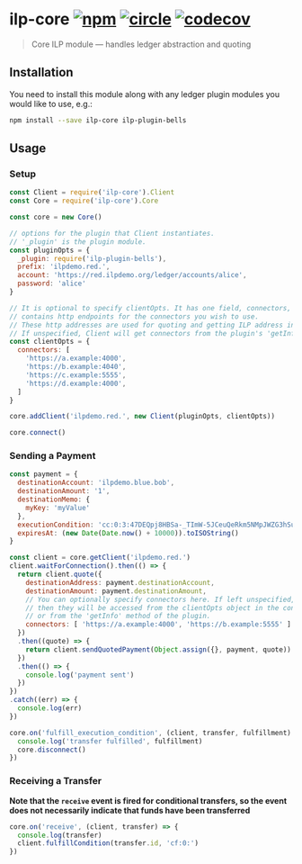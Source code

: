 # ilp-core [![npm][npm-image]][npm-url] [![circle][circle-image]][circle-url] [![codecov][codecov-image]][codecov-url]

[npm-image]: https://img.shields.io/npm/v/ilp-core.svg?style=flat
[npm-url]: https://npmjs.org/package/ilp-core
[circle-image]: https://circleci.com/gh/interledgerjs/ilp-core.svg?style=shield
[circle-url]: https://circleci.com/gh/interledgerjs/ilp-core
[codecov-image]: https://codecov.io/gh/interledgerjs/ilp-core/branch/master/graph/badge.svg
[codecov-url]: https://codecov.io/gh/interledgerjs/ilp-core

> Core ILP module — handles ledger abstraction and quoting

## Installation

You need to install this module along with any ledger plugin modules you would like to use, e.g.:

``` sh
npm install --save ilp-core ilp-plugin-bells
```

## Usage

### Setup

``` js
const Client = require('ilp-core').Client
const Core = require('ilp-core').Core

const core = new Core()

// options for the plugin that Client instantiates.
// '_plugin' is the plugin module.
const pluginOpts = {
  _plugin: require('ilp-plugin-bells'),
  prefix: 'ilpdemo.red.',
  account: 'https://red.ilpdemo.org/ledger/accounts/alice',
  password: 'alice'
}

// It is optional to specify clientOpts. It has one field, connectors, which
// contains http endpoints for the connectors you wish to use.
// These http addresses are used for quoting and getting ILP address information.
// If unspecified, Client will get connectors from the plugin's 'getInfo' method.
const clientOpts = {
  connectors: [
    'https://a.example:4000',
    'https://b.example:4040',
    'https://c.example:5555',
    'https://d.example:4000',
  ]
}

core.addClient('ilpdemo.red.', new Client(pluginOpts, clientOpts))

core.connect()
```

### Sending a Payment

``` js
const payment = {
  destinationAccount: 'ilpdemo.blue.bob',
  destinationAmount: '1',
  destinationMemo: {
    myKey: 'myValue'
  },
  executionCondition: 'cc:0:3:47DEQpj8HBSa-_TImW-5JCeuQeRkm5NMpJWZG3hSuFU:0',
  expiresAt: (new Date(Date.now() + 10000)).toISOString()
}

const client = core.getClient('ilpdemo.red.')
client.waitForConnection().then(() => {
  return client.quote({
    destinationAddress: payment.destinationAccount,
    destinationAmount: payment.destinationAmount,
    // You can optionally specify connectors here. If left unspecified,
    // then they will be accessed from the clientOpts object in the constructor,
    // or from the 'getInfo' method of the plugin.
    connectors: [ 'https://a.example:4000', 'https://b.example:5555' ]
  })
  .then((quote) => {
    return client.sendQuotedPayment(Object.assign({}, payment, quote))
  })
  .then(() => {
    console.log('payment sent')
  })
})
.catch((err) => {
  console.log(err)
})

core.on('fulfill_execution_condition', (client, transfer, fulfillment) => {
  console.log('transfer fulfilled', fulfillment)
  core.disconnect()
})

```

### Receiving a Transfer

**Note that the `receive` event is fired for conditional transfers, so the event does not necessarily indicate that funds have been transferred**

``` js
core.on('receive', (client, transfer) => {
  console.log(transfer)
  client.fulfillCondition(transfer.id, 'cf:0:')
})
```

